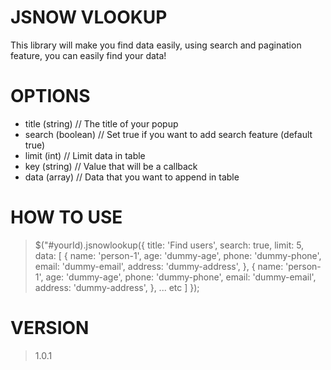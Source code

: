 # JSNOW VLOOKUP
<p>
  This library will make you find data easily, using search and pagination feature, you can easily find your data!
</p>

# OPTIONS
<ul>
  <li>title (string) // The title of your popup</li>
  <li>search (boolean) // Set true if you want to add search feature (default true)</li>
  <li>limit (int) // Limit data in table</li>
  <li>key (string) // Value that will be a callback</li>
  <li>data (array) // Data that you want to append in table</li>
</ul>

# HOW TO USE
> $("#yourId).jsnowlookup({
  title: 'Find users',
  search: true,
  limit: 5,
  data: [
    {
      name: 'person-1',
      age: 'dummy-age',
      phone: 'dummy-phone',
      email: 'dummy-email',
      address: 'dummy-address',
    }, {
      name: 'person-1',
      age: 'dummy-age',
      phone: 'dummy-phone',
      email: 'dummy-email',
      address: 'dummy-address',
    }, ... etc
  ]
});

# VERSION
> 1.0.1